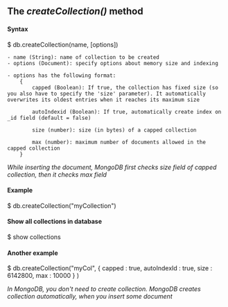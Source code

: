 ## The _createCollection()_ method

#### Syntax
$ db.createCollection(name, [options])

    - name (String): name of collection to be created
    - options (Document): specify options about memory size and indexing

    - options has the following format:
        {
            capped (Boolean): If true, the collection has fixed size (so you also have to specify the 'size' parameter). It automatically overwrites its oldest entries when it reaches its maximum size

            autoIndexid (Boolean): If true, automatically create index on _id field (default = false)

            size (number): size (in bytes) of a capped collection

            max (number): maximum number of documents allowed in the capped collection
        }

_While inserting the document, MongoDB first checks size field of capped collection, then it checks max field_

#### Example
$ db.createCollection("myCollection")

#### Show all collections in database
$ show collections

#### Another example
$ db.createCollection("myCol", { capped : true, autoIndexId : true, size : 6142800, max : 10000 } )

_In MongoDB, you don't need to create collection. MongoDB creates collection automatically, when you insert some document_


